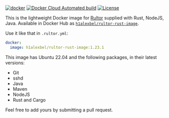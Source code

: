 [![docker](https://github.com/h1alexbel/rultor-rust-image/actions/workflows/docker.yml/badge.svg)](https://github.com/h1alexbel/rultor-rust-image/actions/workflows/docker.yml)
[![Docker Cloud Automated build](https://img.shields.io/docker/cloud/automated/h1alexbel/rultor-rust-image)](https://hub.docker.com/r/h1alexbel/rultor-rust-image)
[![License](https://img.shields.io/badge/license-MIT-green.svg)](https://github.com/h1alexbel/rultor-rust-image/master/LICENSE.txt)

This is the lightweight Docker image for [Rultor](https://www.rultor.com)
supplied with Rust, NodeJS, Java. Available in Docker Hub as
[`h1alexbel/rultor-rust-image`](https://hub.docker.com/r/h1alexbel/rultor-rust-image).

Use it like that in `.rultor.yml`:

```yml
docker:
  image: h1alexbel/rultor-rust-image:1.23.1
```

This image has Ubuntu 22.04 and the following packages, in their latest versions:

* Git
* sshd
* Java
* Maven
* NodeJS
* Rust and Cargo

Feel free to add yours by submitting a pull request.
